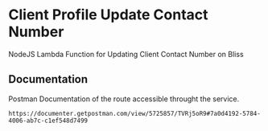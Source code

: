 # Client Profile Update Contact Number

NodeJS Lambda Function for Updating Client Contact Number on Bliss

## Documentation

Postman Documentation of the route accessible throught the service.

```
https://documenter.getpostman.com/view/5725857/TVRj5oR9#7a0d4192-5784-4006-ab7c-c1ef548d7499
```
